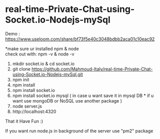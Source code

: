 # real-time-Private-Chat-using-Socket.io-Nodejs-mySql 
       
Demo : https://www.useloom.com/share/bf73f5e40c3048bdbb2aca01c10eac92 
                
*make sure ur installed npm & node    
check out with: npm -v  & node -v   
     
1. mkdir socket.io & cd socket.io 
2. git clone https://github.com/Mahmoud-Italy/real-time-Private-Chat-using-Socket.io-Nodejs-mySql.git
3. npm init   
4. npm install       
5. npm install socket.io  
6. npm install socket.io mysql  ( in case u want save it in mysql DB * if u want use mongoDB or NoSQL use another package )    
7. node server.js  
8. http://localhost:4320  
  
That it Have Fun :) 
 
If you want run node.js in background of the server use "pm2" package   
 
